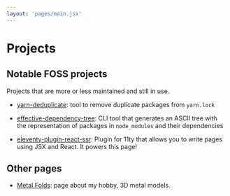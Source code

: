```yaml
---
layout: 'pages/main.jsx'
---
```


# Projects

## Notable FOSS projects

Projects that are more or less maintained and still in use.

- [yarn-deduplicate](https://www.npmjs.com/package/yarn-deduplicate): tool to remove duplicate packages from `yarn.lock`

- [effective-dependency-tree](https://www.npmjs.com/package/effective-dependency-tree): CLI tool that generates an ASCII
  tree with the representation of packages in `node_modules` and their dependencies

- [eleventy-plugin-react-ssr](https://www.npmjs.com/package/eleventy-plugin-react-ssr): Plugin for 11ty that allows you
  to write pages using JSX and React. It powers this page!

## Other pages

- [Metal Folds](https://metalfolds.page/): page about my hobby, 3D metal models.
